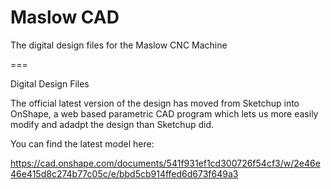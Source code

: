 # Maslow CAD

The digital design files for the Maslow CNC Machine

===

Digital Design Files

The official latest version of the design has moved from Sketchup into OnShape, a web based
parametric CAD program which lets us more easily modify and adadpt the design than Sketchup
did. 

You can find the latest model here:

https://cad.onshape.com/documents/541f931ef1cd300726f54cf3/w/2e46e46e415d8c274b77c05c/e/bbd5cb914ffed6d673f649a3

